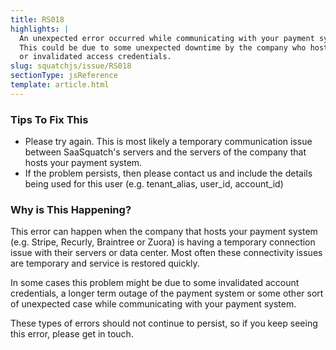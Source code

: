```yaml
---
title: RS018
highlights: |
  An unexpected error occurred while communicating with your payment system. 
  This could be due to some unexpected downtime by the company who hosts your payment system
  or invalidated access credentials.
slug: squatchjs/issue/RS018
sectionType: jsReference
template: article.html
---
```


### Tips To Fix This

 - Please try again. This is most likely a temporary communication issue between SaaSquatch's servers and the servers of the company that hosts your payment system.
 - If the problem persists, then please contact us and include the details being used for this user (e.g. tenant_alias, user_id, account_id)

### Why is This Happening?

This error can happen when the company that hosts your payment system (e.g. Stripe, Recurly, Braintree or Zuora) is having a temporary connection issue with their servers or data center. Most often these connectivity issues are temporary and service is restored quickly.

In some cases this problem might be due to some invalidated account credentials, a longer term outage of the payment system or some other sort of unexpected case while communicating with your payment system.

These types of errors should not continue to persist, so if you keep seeing this error, please get in touch.
